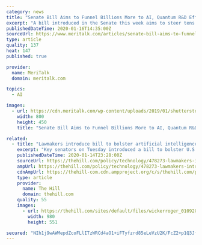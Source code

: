 ```yaml
---
category: news
title: "Senate Bill Aims to Funnel Billions More to AI, Quantum R&D Efforts"
excerpt: "A bill introduced in the Senate this week aims to steer tens of billions of new funding toward civilian Federal government research and development efforts involving “industries of the future” including artificial intelligence (AI) and quantum information science ... of those Federal investments in R&D “with complimentary investments ..."
publishedDateTime: 2020-01-16T14:35:00Z
sourceUrl: https://www.meritalk.com/articles/senate-bill-aims-to-funnel-billions-more-to-ai-quantum-rd-efforts/
type: article
quality: 137
heat: 147
published: true

provider:
  name: MeriTalk
  domain: meritalk.com

topics:
  - AI

images:
  - url: https://cdn.meritalk.com/wp-content/uploads/2019/01/shutterstock_1186368289-min.jpg
    width: 800
    height: 450
    title: "Senate Bill Aims to Funnel Billions More to AI, Quantum R&D Efforts"

related:
  - title: "Lawmakers introduce bill to bolster artificial intelligence, quantum computing"
    excerpt: "Key senators on Tuesday introduced a bill to bolster U.S."
    publishedDateTime: 2020-01-14T23:28:00Z
    sourceUrl: https://thehill.com/policy/technology/478273-lawmakers-introduce-bill-to-bolster-artificial-intelligence-quantum
    ampUrl: https://thehill.com/policy/technology/478273-lawmakers-introduce-bill-to-bolster-artificial-intelligence-quantum?amp
    cdnAmpUrl: https://thehill-com.cdn.ampproject.org/c/s/thehill.com/policy/technology/478273-lawmakers-introduce-bill-to-bolster-artificial-intelligence-quantum?amp
    type: article
    provider:
      name: The Hill
      domain: thehill.com
    quality: 55
    images:
      - url: https://thehill.com/sites/default/files/wickerroger_010920gn_lead.jpg
        width: 980
        height: 551

secured: "NIh1j9wAWMepdZcoFLlITzWRCd4aO1+iFTyfzrd85eLeVzU2K/FcZ2+p1Q3JfeegEvphwatVTqq1XfrhYW3W5j1sw/JIqm6+QS790WdnJMSbgySg05BM0qj5MzSxzqoSVSteHEu4gsDCmXATLQgcE6Cj02Sj15lHNymkCUWgXpz18cCF2Byvfjge+DnyjwmMzcueZ7+pwYFi75rDDt2HieL5XToL5UQRLqqYAMCCpaU6AKICrTVMpoqFEATuzvCu3grAZ5ijb5fEc65p5bxj7MBV4lgOSe+x1raoUhPWrAVZkcufKEmbvCISvVcXTiR/mT/OhNkBO41kO5g2t+rZ2vYSeChJWcePKZLFYTiuXcB7ZCErNA8UF5EVmJJyoCqzIDwf2bqVrnnJzUFFsaVtghd4HFNWhF8C62aTFSQWxwUiygOWAwoC27UlqhkCG5bJL8MGCKDyE9SaaFTQObsxvuzaWCf42BSJ3pMRSu6SXA0=;ucHWRRrfU2KjUNfOOtOhFQ=="
---
```


